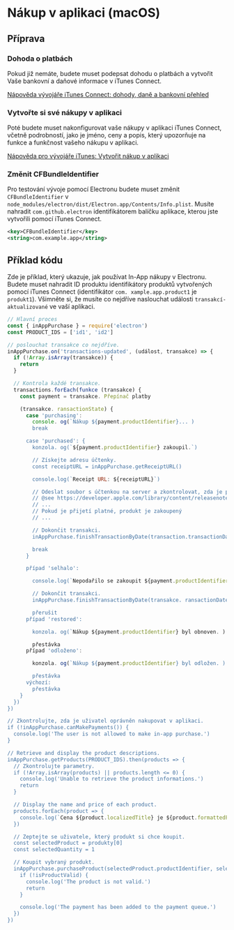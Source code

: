 # Nákup v aplikaci (macOS)

## Příprava

### Dohoda o platbách

Pokud již nemáte, budete muset podepsat dohodu o platbách a vytvořit Vaše bankovní a daňové informace v iTunes Connect.

[Nápověda vývojáře iTunes Connect: dohody, daně a bankovní přehled](https://help.apple.com/itunes-connect/developer/#/devb6df5ee51)

### Vytvořte si své nákupy v aplikaci

Poté budete muset nakonfigurovat vaše nákupy v aplikaci iTunes Connect, včetně podrobností, jako je jméno, ceny a popis, který upozorňuje na funkce a funkčnost vašeho nákupu v aplikaci.

[Nápověda pro vývojáře iTunes: Vytvořit nákup v aplikaci](https://help.apple.com/itunes-connect/developer/#/devae49fb316)

### Změnit CFBundleIdentifier

Pro testování vývoje pomocí Electronu budete muset změnit `CFBundleIdentifier` v `node_modules/electron/dist/Electron.app/Contents/Info.plist`. Musíte nahradit `com.github.electron` identifikátorem balíčku aplikace, kterou jste vytvořili pomocí iTunes Connect.

```xml
<key>CFBundleIdentifier</key>
<string>com.example.app</string>
```

## Příklad kódu

Zde je příklad, který ukazuje, jak používat In-App nákupy v Electronu. Budete muset nahradit ID produktu identifikátory produktů vytvořených pomocí iTunes Connect (identifikátor `com. xample.app.product1` je `produkt1`). Všimněte si, že musíte co nejdříve naslouchat události `transakcí-aktualizované` ve vaší aplikaci.

```javascript
// Hlavní proces
const { inAppPurchase } = require('electron')
const PRODUCT_IDS = ['id1', 'id2']

// poslouchat transakce co nejdříve.
inAppPurchase.on('transactions-updated', (událost, transakce) => {
  if (!Array.isArray(transakce)) {
    return
  }

  // Kontrola každé transakce.
  transactions.forEach(funkce (transakce) {
    const payment = transakce. Přepínač platby

    (transakce. ransactionState) {
      case 'purchasing':
        console. og(`Nákup ${payment.productIdentifier}... )
        break

      case 'purchased': {
        konzola. og(`${payment.productIdentifier} zakoupil.`)

        // Získejte adresu účtenky.
        const receiptURL = inAppPurchase.getReceiptURL()

        console.log(`Receipt URL: ${receiptURL}`)

        // Odeslat soubor s účtenkou na server a zkontrolovat, zda je platný.
        // @see https://developer.apple.com/library/content/releasenotes/General/ValidateAppStoreReceipt/chaps/ValidateRemotely.html
        // ...
        // Pokud je přijetí platné, produkt je zakoupený
        // ...

        // Dokončit transakci.
        inAppPurchase.finishTransactionByDate(transaction.transactionDate)

        break
      }

      případ 'selhalo':

        console.log(`Nepodařilo se zakoupit ${payment.productIdentifier}.`)

        // Dokončit transakci.
        inAppPurchase.finishTransactionByDate(transakce. ransactionDate)

        přerušit
      případ 'restored':

        konzola. og(`Nákup ${payment.productIdentifier} byl obnoven. )

        přestávka
      případ 'odloženo':

        konzola. og(`Nákup ${payment.productIdentifier} byl odložen. )

        přestávka
      výchozí:
        přestávka
    }
  })
})

// Zkontrolujte, zda je uživatel oprávněn nakupovat v aplikaci.
if (!inAppPurchase.canMakePayments()) {
  console.log('The user is not allowed to make in-app purchase.')
}

// Retrieve and display the product descriptions.
inAppPurchase.getProducts(PRODUCT_IDS).then(products => {
  // Zkontrolujte parametry.
  if (!Array.isArray(products) || products.length <= 0) {
    console.log('Unable to retrieve the product informations.')
    return
  }

  // Display the name and price of each product.
  products.forEach(product => {
    console.log(`Cena ${product.localizedTitle} je ${product.formattedPrice}.`)
  })

  // Zeptejte se uživatele, který produkt si chce koupit.
  const selectedProduct = produkty[0]
  const selectedQuantity = 1

  // Koupit vybraný produkt.
  inAppPurchase.purchaseProduct(selectedProduct.productIdentifier, selectedQuantity).then(isProductValid => {
    if (!isProductValid) {
      console.log('The product is not valid.')
      return
    }

    console.log('The payment has been added to the payment queue.')
  })
})
```
